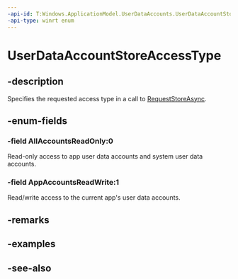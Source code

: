 ```yaml
---
-api-id: T:Windows.ApplicationModel.UserDataAccounts.UserDataAccountStoreAccessType
-api-type: winrt enum
---
```


<!-- Enumeration syntax
public enum Windows.ApplicationModel.UserDataAccounts.UserDataAccountStoreAccessType : int
-->

# UserDataAccountStoreAccessType

## -description
Specifies the requested access type in a call to [RequestStoreAsync](userdataaccountmanager_requeststoreasync_1031356348.md).

## -enum-fields
### -field AllAccountsReadOnly:0
Read-only access to app user data accounts and system user data accounts.

### -field AppAccountsReadWrite:1
Read/write access to the current app's user data accounts.


## -remarks

## -examples

## -see-also